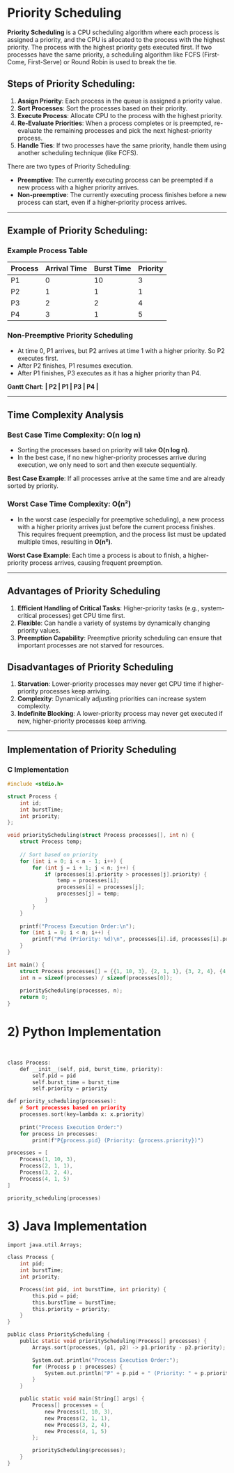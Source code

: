 # Priority Scheduling

**Priority Scheduling** is a CPU scheduling algorithm where each process is assigned a priority, and the CPU is allocated to the process with the highest priority. The process with the highest priority gets executed first. If two processes have the same priority, a scheduling algorithm like FCFS (First-Come, First-Serve) or Round Robin is used to break the tie.

## Steps of Priority Scheduling:
1. **Assign Priority**: Each process in the queue is assigned a priority value.
2. **Sort Processes**: Sort the processes based on their priority.
3. **Execute Process**: Allocate CPU to the process with the highest priority.
4. **Re-Evaluate Priorities**: When a process completes or is preempted, re-evaluate the remaining processes and pick the next highest-priority process.
5. **Handle Ties**: If two processes have the same priority, handle them using another scheduling technique (like FCFS).

There are two types of Priority Scheduling:
- **Preemptive**: The currently executing process can be preempted if a new process with a higher priority arrives.
- **Non-preemptive**: The currently executing process finishes before a new process can start, even if a higher-priority process arrives.

---

## Example of Priority Scheduling:

### Example Process Table

| Process | Arrival Time | Burst Time | Priority |
|---------|--------------|------------|----------|
| P1      | 0            | 10         | 3        |
| P2      | 1            | 1          | 1        |
| P3      | 2            | 2          | 4        |
| P4      | 3            | 1          | 5        |

### Non-Preemptive Priority Scheduling

- At time 0, P1 arrives, but P2 arrives at time 1 with a higher priority. So P2 executes first.
- After P2 finishes, P1 resumes execution.
- After P1 finishes, P3 executes as it has a higher priority than P4.

**Gantt Chart**:
**| P2 | P1 | P3 | P4 |**


---

## Time Complexity Analysis

### Best Case Time Complexity: **O(n log n)**

- Sorting the processes based on priority will take **O(n log n)**.
- In the best case, if no new higher-priority processes arrive during execution, we only need to sort and then execute sequentially.

**Best Case Example**:
If all processes arrive at the same time and are already sorted by priority.

### Worst Case Time Complexity: **O(n²)**

- In the worst case (especially for preemptive scheduling), a new process with a higher priority arrives just before the current process finishes. This requires frequent preemption, and the process list must be updated multiple times, resulting in **O(n²)**.

**Worst Case Example**:
Each time a process is about to finish, a higher-priority process arrives, causing frequent preemption.

---

## Advantages of Priority Scheduling
1. **Efficient Handling of Critical Tasks**: Higher-priority tasks (e.g., system-critical processes) get CPU time first.
2. **Flexible**: Can handle a variety of systems by dynamically changing priority values.
3. **Preemption Capability**: Preemptive priority scheduling can ensure that important processes are not starved for resources.

## Disadvantages of Priority Scheduling
1. **Starvation**: Lower-priority processes may never get CPU time if higher-priority processes keep arriving.
2. **Complexity**: Dynamically adjusting priorities can increase system complexity.
3. **Indefinite Blocking**: A lower-priority process may never get executed if new, higher-priority processes keep arriving.

---

## Implementation of Priority Scheduling

### C Implementation

```c
#include <stdio.h>

struct Process {
    int id;
    int burstTime;
    int priority;
};

void priorityScheduling(struct Process processes[], int n) {
    struct Process temp;
    
    // Sort based on priority
    for (int i = 0; i < n - 1; i++) {
        for (int j = i + 1; j < n; j++) {
            if (processes[i].priority > processes[j].priority) {
                temp = processes[i];
                processes[i] = processes[j];
                processes[j] = temp;
            }
        }
    }
    
    printf("Process Execution Order:\n");
    for (int i = 0; i < n; i++) {
        printf("P%d (Priority: %d)\n", processes[i].id, processes[i].priority);
    }
}

int main() {
    struct Process processes[] = {{1, 10, 3}, {2, 1, 1}, {3, 2, 4}, {4, 1, 5}};
    int n = sizeof(processes) / sizeof(processes[0]);
    
    priorityScheduling(processes, n);
    return 0;
}
```
# 2) Python Implementation
```c


class Process:
    def __init__(self, pid, burst_time, priority):
        self.pid = pid
        self.burst_time = burst_time
        self.priority = priority

def priority_scheduling(processes):
    # Sort processes based on priority
    processes.sort(key=lambda x: x.priority)
    
    print("Process Execution Order:")
    for process in processes:
        print(f"P{process.pid} (Priority: {process.priority})")

processes = [
    Process(1, 10, 3),
    Process(2, 1, 1),
    Process(3, 2, 4),
    Process(4, 1, 5)
]

priority_scheduling(processes)
```

# 3) Java Implementation

```c
import java.util.Arrays;

class Process {
    int pid;
    int burstTime;
    int priority;

    Process(int pid, int burstTime, int priority) {
        this.pid = pid;
        this.burstTime = burstTime;
        this.priority = priority;
    }
}

public class PriorityScheduling {
    public static void priorityScheduling(Process[] processes) {
        Arrays.sort(processes, (p1, p2) -> p1.priority - p2.priority);

        System.out.println("Process Execution Order:");
        for (Process p : processes) {
            System.out.println("P" + p.pid + " (Priority: " + p.priority + ")");
        }
    }

    public static void main(String[] args) {
        Process[] processes = {
            new Process(1, 10, 3),
            new Process(2, 1, 1),
            new Process(3, 2, 4),
            new Process(4, 1, 5)
        };

        priorityScheduling(processes);
    }
}

```